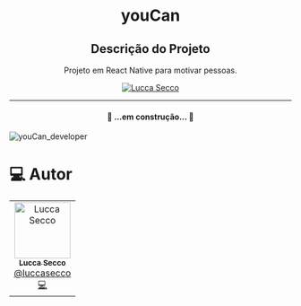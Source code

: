 <h1 align="center">
   youCan
</h1>

<h2 align="center">Descrição do Projeto</h2>
<p align="center">Projeto em React Native para motivar pessoas.</p>

<p align="center">
   <a href="https://www.linkedin.com/in/luccaseccodev/">
      <img alt="Lucca Secco" src="https://img.shields.io/badge/-Lucca Secco-2A2C39?style=flat&logo=Linkedin&logoColor=white" />
   </a>
</p>

<hr />

<h4 align="center"> 
	 🚧 ...em construção... 🚧
</h4>

![youCan_developer](https://user-images.githubusercontent.com/101674470/193877032-24c0acf8-b536-43f2-b181-47d97fc18db0.jpg)

# :computer: Autor

<table>
 <td align="center">
      <a href="http://github.com/luccasecco/">
        <img src="https://github.com/luccasecco.png" width="100px;" alt="Lucca Secco"/>
        <br />
        <sub>
          <b>Lucca Secco</b>
        </sub>
       </a>
       <br />
       <a href="https://www.linkedin.com/in/luccaseccodev/" title="Linkedin">@luccasecco</a>
       <br />
       <a href="https://www.linkedin.com/in/luccaseccodev/" title="Code">💻</a>
    </td>
</table>
